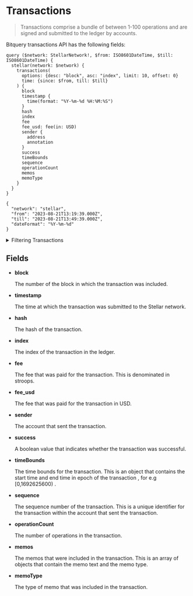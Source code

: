 # Transactions

> Transactions comprise a bundle of between 1-100 operations and are
> signed and submitted to the ledger by accounts.

Bitquery transactions API has the following fields:

```
query ($network: StellarNetwork!, $from: ISO8601DateTime, $till: ISO8601DateTime) {
  stellar(network: $network) {
    transactions(
      options: {desc: "block", asc: "index", limit: 10, offset: 0}
      time: {since: $from, till: $till}
    ) {
      block
      timestamp {
        time(format: "%Y-%m-%d %H:%M:%S")
      }
      hash
      index
      fee
      fee_usd: fee(in: USD)
      sender {
        address
        annotation
      }
      success
      timeBounds
      sequence
      operationCount
      memos
      memoType
    }
  }
}

{
  "network": "stellar",
  "from": "2023-08-21T13:19:39.000Z",
  "till": "2023-08-21T13:49:39.000Z",
  "dateFormat": "%Y-%m-%d"
}
```

<details><summary>Filtering Transactions</summary>

- **options**

  This object specifies the options for the query. The following fields are supported:

  - **desc** or **asc**- The order in which the results should be returned. The default is `asc` (ascending).
  - **limit** - The maximum number of results to return.
  - **offset** - The offset from the first result to return.

- **time**

  This object specifies the date range for the query.

- **timeBounds**

  The time bounds for the transaction in epochs for eg: [0,1792625642)

- **success**

  A boolean value that indicates whether the transaction was successful.

- **sequence**

  The sequence number of the transaction. This is a unique identifier for the transaction within the account that sent the transaction.

- **sender**

  The account that sent the transaction.

- **memoType**

  The type of memo that was included in the transaction.

- **memos**

  The memos that were included in the transaction

- **maxFee**

  The maximum fee that is willing to pay for the transaction. This is denominated in stroops.

- **index**

  The index of the transaction in the ledger. This is a unique identifier for the transaction within the ledger.

- **hash**

  The hash of the transaction. This is a unique identifier for the transaction.

- **fee**

  The fee that was paid for the transaction. This is denominated in stroops.

- **block**

  The number of the block in which the transaction was included.

- **any**

  A catch-all field ( OR logic) that can be used to filter for transactions that match any of the other fields.

- **date**

  The date of the transaction.

  </details>

## Fields

- **block**

  The number of the block in which the transaction was included.

- **timestamp**

  The time at which the transaction was submitted to the Stellar network.

- **hash**

  The hash of the transaction.

- **index**

  The index of the transaction in the ledger.

- **fee**

  The fee that was paid for the transaction. This is denominated in stroops.

- **fee_usd**

  The fee that was paid for the transaction in USD.

- **sender**

  The account that sent the transaction.

- **success**

  A boolean value that indicates whether the transaction was successful.

- **timeBounds**

  The time bounds for the transaction. This is an object that contains the start time and end time in epoch of the transaction , for e.g [0,1692625600) .

- **sequence**

  The sequence number of the transaction. This is a unique identifier for the transaction within the account that sent the transaction.

- **operationCount**

  The number of operations in the transaction.

- **memos**

  The memos that were included in the transaction. This is an array of objects that contain the memo text and the memo type.

- **memoType**

  The type of memo that was included in the transaction.
